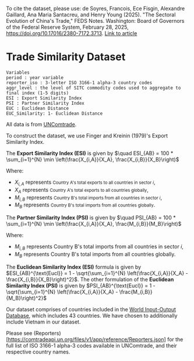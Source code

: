 To cite the dataset, please use: 
de Soyres, Francois, Ece Fisgin, Alexandre Gaillard, Ana Maria Santacreu, and Henry Young (2025). "The Sectoral Evolution of China's Trade," FEDS Notes. Washington: Board of Governors of the Federal Reserve System, February 28, 2025, https://doi.org/10.17016/2380-7172.3713. [Link to article](https://www.federalreserve.gov/econres/notes/feds-notes/the-sectoral-evolution-of-chinas-trade-20250228.html)


# Trade Similarity Dataset

```
Variables
period : year variable
reporter_iso : 3-letter ISO 3166-1 alpha-3 country codes
aggr_level : the level of SITC commodity codes used to aggregate to final index (1-5 digits)
ESI : Export Similarity Index
PSI : Partner Similarity Index
EUC : Euclidean Distance 
EUC_Similarity: 1- Euclidean Distance
```

All data is from [UNComtrade](https://comtradeplus.un.org/). 

To construct the dataset, we use Finger and Kreinin (1979)'s Export Similarity Index. 

The **Export Similarity Index (ESI)** is given by   $\quad ESI_{AB} = 100 * \sum_{i=1}^{N} \min \left(\frac{X_{i,A}}{X_A}, \frac{X_{i,B}}{X_B}\right)$

Where:
- $X_{i,A}$ represents <small>Country A's total exports to all countries in sector $i$</small>,
- $X_A$ represents <small>Country A's total exports to all countries globally</small>,
- $M_{i,B}$ represents <small>Country B's total imports from all countries in sector $i$</small>,
- $M_B$ represents <small>Country B's total imports from all countries globally</small>.


The **Partner Similarity Index (PSI)** is given by   $\quad  PSI_{AB} = 100 * \sum_{i=1}^{N} \min \left(\frac{X_{i,A}}{X_A}, \frac{M_{i,B}}{M_B}\right)$

Where:
- $M_{i,B}$ represents Country B's total imports from all countries in sector $i$,
- $M_B$ represents Country B's total imports from all countries globally.

The **Euclidean Similarity Index (ESI)** formula is given by $ESI_{AB}^{\text{Eucl}} = 1 - \sqrt{\sum_{i=1}^{N} \left(\frac{X_{i,A}}{X_A} - \frac{X_{i,B}}{X_B}\right)^2}$. The other formulation of the **Euclidean Similarity Index (PSI)** is given by  $PSI_{AB}^{\text{Eucl}} = 1 - \sqrt{\sum_{i=1}^{N} \left(\frac{X_{i,A}}{X_A} - \frac{M_{i,B}}{M_B}\right)^2}$

Our dataset comprises of countries included in the [World Input-Output Database](https://www.rug.nl/ggdc/valuechain/wiod/?lang=en), which includes 43 countries. We have chosen to additionally include Vietnam in our dataset.

Please see (Reporters)[https://comtradeapi.un.org/files/v1/app/reference/Reporters.json] for the full list of ISO 3166-1 alpha-3 codes available in UNComtrade, and their respective country names.
